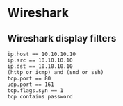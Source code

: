 # Wireshark

## Wireshark display filters

```
ip.host == 10.10.10.10
ip.src == 10.10.10.10
ip.dst == 10.10.10.10
(http or icmp) and (snd or ssh)
tcp.port == 80
udp.port == 161
tcp.flags.syn == 1
tcp contains password
```
